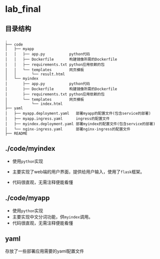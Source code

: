 # lab_final

## 目录结构

```
.
├── code
│   ├── myapp
│   │   ├── app.py           python代码
│   │   ├── Dockerfile       构建镜像所需的Dockerfile
│   │   ├── requirements.txt python应用依赖的包
│   │   └── templates        网页模板
│   │       └── result.html
│   └── myindex
│       ├── app.py           python代码
│       ├── Dockerfile       构建镜像所需的Dockerfile
│       ├── requirements.txt python应用依赖的包
│       └── templates        网页模板
│           └── index.html
├── yaml
│   ├── myapp.deployment.yaml   部署myapp的配置文件(包含service的部署)
│   ├── myapp.ingress.yaml      ingress的配置文件
│   ├── myindex.deployment.yaml 部署myindex的配置文件(包含service的部署)
│   └── nginx-ingress.yaml      部署nginx-ingress的配置文件
├── README
```


## ./code/myindex

- 使用`python`实现
- 主要实现了web端的用户界面，提供给用户输入，使用了`flask`框架。

- 代码很直观，无需注释便能看懂



## ./code/myapp

- 使用`python`实现
- 主要实现中文分词功能，供`myindex`调用。
- 代码很直观，无需注释便能看懂



## yaml

存放了一些部署应用需要的yaml配置文件
